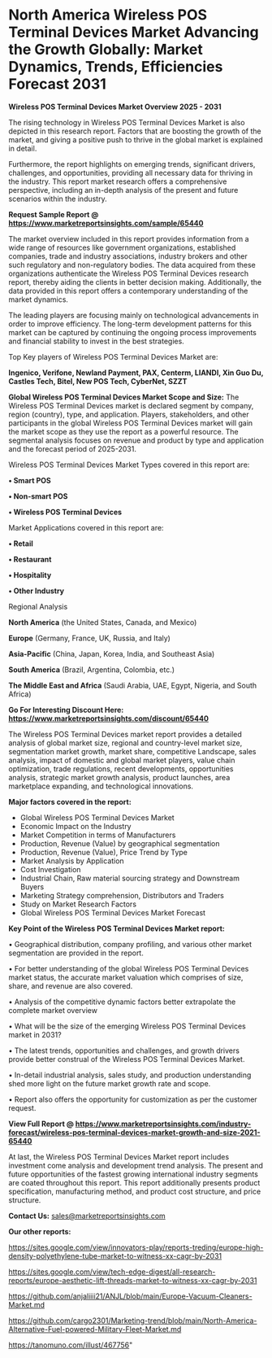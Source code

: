 # North America Wireless POS Terminal Devices Market Advancing the Growth Globally: Market Dynamics, Trends, Efficiencies Forecast 2031

<Strong> Wireless POS Terminal Devices Market Overview 2025 - 2031</strong>

The rising technology in Wireless POS Terminal Devices Market is also depicted in this research report. Factors that are boosting the growth of the market, and giving a positive push to thrive in the global market is explained in detail.

Furthermore, the report highlights on emerging trends, significant drivers, challenges, and opportunities, providing all necessary data for thriving in the industry. This report market research offers a comprehensive perspective, including an in-depth analysis of the present and future scenarios within the industry.

<strong>Request Sample Report @ <a href=https://www.marketreportsinsights.com/sample/65440>https://www.marketreportsinsights.com/sample/65440</a></strong>

The market overview included in this report provides information from a wide range of resources like government organizations, established companies, trade and industry associations, industry brokers and other such regulatory and non-regulatory bodies. The data acquired from these organizations authenticate the Wireless POS Terminal Devices research report, thereby aiding the clients in better decision making. Additionally, the data provided in this report offers a contemporary understanding of the market dynamics.

The leading players are focusing mainly on technological advancements in order to improve efficiency. The long-term development patterns for this market can be captured by continuing the ongoing process improvements and financial stability to invest in the best strategies.

Top Key players of Wireless POS Terminal Devices Market are:

<strong>Ingenico, Verifone, Newland Payment, PAX, Centerm, LIANDI, Xin Guo Du, Castles Tech, Bitel, New POS Tech, CyberNet, SZZT</strong>

<strong><b>Global Wireless POS Terminal Devices Market Scope and Size:</b></strong>
The Wireless POS Terminal Devices market is declared segment by company, region (country), type, and application. Players, stakeholders, and other participants in the global Wireless POS Terminal Devices market will gain the market scope as they use the report as a powerful resource. The segmental analysis focuses on revenue and product by type and application and the forecast period of 2025-2031.

Wireless POS Terminal Devices Market Types covered in this report are:

<strong>• Smart POS

• Non-smart POS

• Wireless POS Terminal Devices</strong>

Market Applications covered in this report are:

<strong>• Retail

• Restaurant

• Hospitality

• Other Industry</strong> 

Regional Analysis

<strong>North America</strong> (the United States, Canada, and Mexico)

<strong>Europe</strong> (Germany, France, UK, Russia, and Italy)

<strong>Asia-Pacific</strong> (China, Japan, Korea, India, and Southeast Asia)

<strong>South America</strong> (Brazil, Argentina, Colombia, etc.)

<strong>The Middle East and Africa</strong> (Saudi Arabia, UAE, Egypt, Nigeria, and South Africa)

<strong>Go For Interesting Discount Here: <a href=https://www.marketreportsinsights.com/discount/65440>https://www.marketreportsinsights.com/discount/65440</a></strong>

The Wireless POS Terminal Devices market report provides a detailed analysis of global market size, regional and country-level market size, segmentation market growth, market share, competitive Landscape, sales analysis, impact of domestic and global market players, value chain optimization, trade regulations, recent developments, opportunities analysis, strategic market growth analysis, product launches, area marketplace expanding, and technological innovations.

<strong><b>Major factors covered in the report:</b></strong>
<ul>
  <li>Global Wireless POS Terminal Devices Market </li>
  <li>Economic Impact on the Industry</li>
  <li>Market Competition in terms of Manufacturers</li>
  <li>Production, Revenue (Value) by geographical segmentation</li>
  <li>Production, Revenue (Value), Price Trend by Type</li>
  <li>Market Analysis by Application</li>
  <li>Cost Investigation</li>
  <li>Industrial Chain, Raw material sourcing strategy and Downstream Buyers</li>
  <li>Marketing Strategy comprehension, Distributors and Traders</li>
  <li>Study on Market Research Factors</li>
  <li>Global Wireless POS Terminal Devices Market Forecast</li>
</ul>

<strong><b>Key Point of the Wireless POS Terminal Devices Market report:</b></strong>

• Geographical distribution, company profiling, and various other market segmentation are provided in the report.

• For better understanding of the global Wireless POS Terminal Devices market status, the accurate market valuation which comprises of size, share, and revenue are also covered.

• Analysis of the competitive dynamic factors better extrapolate the complete market overview

• What will be the size of the emerging Wireless POS Terminal Devices market in 2031?

• The latest trends, opportunities and challenges, and growth drivers provide better construal of the Wireless POS Terminal Devices Market.

• In-detail industrial analysis, sales study, and production understanding shed more light on the future market growth rate and scope.

• Report also offers the opportunity for customization as per the customer request.

<strong><b>View Full Report @ <a href=https://www.marketreportsinsights.com/industry-forecast/wireless-pos-terminal-devices-market-growth-and-size-2021-65440>https://www.marketreportsinsights.com/industry-forecast/wireless-pos-terminal-devices-market-growth-and-size-2021-65440</a></b></strong>


At last, the Wireless POS Terminal Devices Market report includes investment come analysis and development trend analysis. The present and future opportunities of the fastest growing international industry segments are coated throughout this report. This report additionally presents product specification, manufacturing method, and product cost structure, and price structure.

<strong>Contact Us:</strong>
sales@marketreportsinsights.com

<strong>Our other reports:</strong>

<a href=https://sites.google.com/view/innovators-play/reports-treding/europe-high-density-polyethylene-tube-market-to-witness-xx-cagr-by-2031>https://sites.google.com/view/innovators-play/reports-treding/europe-high-density-polyethylene-tube-market-to-witness-xx-cagr-by-2031</a>

<a href=https://sites.google.com/view/tech-edge-digest/all-research-reports/europe-aesthetic-lift-threads-market-to-witness-xx-cagr-by-2031>https://sites.google.com/view/tech-edge-digest/all-research-reports/europe-aesthetic-lift-threads-market-to-witness-xx-cagr-by-2031</a>

<a href=https://github.com/anjaliiii21/ANJL/blob/main/Europe-Vacuum-Cleaners-Market.md>https://github.com/anjaliiii21/ANJL/blob/main/Europe-Vacuum-Cleaners-Market.md</a>

<a href=https://github.com/cargo2301/Marketing-trend/blob/main/North-America-Alternative-Fuel-powered-Military-Fleet-Market.md>https://github.com/cargo2301/Marketing-trend/blob/main/North-America-Alternative-Fuel-powered-Military-Fleet-Market.md</a>

<a href=https://tanomuno.com/illust/467756>https://tanomuno.com/illust/467756</a>"
